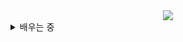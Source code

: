 <div align="center" dir="auto" <img style="max-width: 100%;" src="https://github-readme-stats.vercel.app/api?username=moneyandjelly&show_icons=true&theme=gruvbox" />
   <img style="max-width: 100%;" src="https://github-readme-stats.vercel.app/api/top-langs/?username=moneyandjelly&theme=radical&layout=compact" />
</div>

<details>
<summary>
  배우는 중
</summary>
   <img src="https://img.shields.io/badge/Python-3776AB?style=for-the-badge&logo=Python&logoColor=white">
</details>
